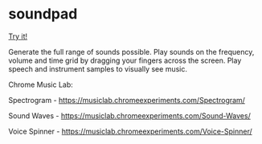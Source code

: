 # soundpad

[Try it!](http://ajc5.github.io/soundpad)

Generate the full range of sounds possible. Play sounds on the frequency, volume and time grid by dragging your fingers across the screen. Play speech and instrument samples to  visually see music.

Chrome Music Lab:

Spectrogram - https://musiclab.chromeexperiments.com/Spectrogram/

Sound Waves - https://musiclab.chromeexperiments.com/Sound-Waves/

Voice Spinner - https://musiclab.chromeexperiments.com/Voice-Spinner/
